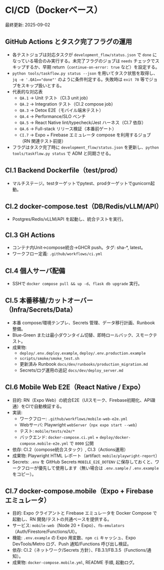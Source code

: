 # CI/CD（Dockerベース）

最終更新: 2025-09-02

## GitHub Actions とタスク完了フラグの運用
- 各テストジョブは対応タスクが `development_flow/status.json` で `done` になっている場合のみ実行する。未完了フラグのジョブは `needs` チェックでスキップするか、早期 return（`continue-on-error: true` など）を設定する。
- `python tools/taskflow.py status --json` を用いてタスク状態を取得し、`jq -e '.QA1=="done"'` のように条件判定する。失敗時は `exit 78` 等でジョブをスキップ扱いとする。
- 代表的な対応表
  - `QA.1` → Unit テスト（CI.3 unit job）
  - `QA.2` → Integration テスト（CI.2 compose job）
  - `QA.3` → Detox E2E（モバイル端末テスト）
  - `QA.4` → Performance/SLO ベンチ
  - `QA.5` → React Native lint/typecheck/Jest ハーネス（CI.7 依存）
  - `QA.6` → Full-stack リリース検証（本番前ゲート）
  - `CI.7` → Expo + Firebase エミュレータ compose を利用するジョブ（RN 関連テスト前提）
- フラグはタスク完了時に `development_flow/status.json` を更新し、`python tools/taskflow.py status` で ADM と同期させる。

## CI.1 Backend Dockerfile（test/prod）
- マルチステージ。testターゲットでpytest、prodターゲットでgunicorn起動。

## CI.2 docker-compose.test（DB/Redis/vLLM/API）
- Postgres/Redis/vLLM/API を起動し、統合テストを実行。

## CI.3 GH Actions
- コンテナ内Unit→compose統合→GHCR push。タグ: sha-*, latest。
- ワークフロー定義: `.github/workflows/ci.yml`

## CI.4 個人サーバ配備
- SSHで `docker compose pull && up -d`、`flask db upgrade` 実行。

## CI.5 本番移植/カットオーバー（Infra/Secrets/Data）
- 本番 compose/環境テンプレ、Secrets 管理、データ移行計画、Runbook 整備。
- Blue-Green または最小ダウンタイム切替、即時ロールバック、スモークテスト。
- 成果物:
  - `deploy/.env.deploy.example`, `deploy/.env.production.example`
  - `scripts/smoke/smoke_test.sh`
  - 更新済み Runbook `docs/dev/runbooks/production_migration.md`
  - Secrets/ログ運用の追記 `docs/dev/deploy_server.md`

## CI.6 Mobile Web E2E（React Native / Expo）
- 目的: RN（Expo Web）の統合E2E（UIスモーク、Firebase初期化、API疎通）をCIで自動検証する。
- 実装:
  - ワークフロー: `.github/workflows/mobile-web-e2e.yml`
  - Webサーバ: Playwright `webServer`（`npx expo start --web`）
  - テスト: `mobile/tests/e2e/*`
  - バックエンド: `docker-compose.ci.yml` + `deploy/docker-compose.mobile-e2e.yml` で `8000` 公開
- 依存: CI.2（compose統合スタック）, CI.3（Actions運用）
- 成果物: Playwright HTML レポート（artifact: `mobile/playwright-report`）
 - Secrets: `.env` を GitHub Secrets `MOBILE_E2E_DOTENV` に保存しておくと、ワークフローが優先して使用します（無い場合は `.env.sample` / `.env.example` をコピー）。

## CI.7 docker-compose.mobile（Expo + Firebase エミュレータ）
- 目的: Expo クライアントと Firebase エミュレータを Docker Compose で起動し、RN 開発/テストの共通ベースを提供する。
- サービス: `mobile-web`（Node 20 + Expo）、`fb-emulators`（Auth/Firestore/Functions/UI）。
- 機能: `.env.example` の Expo 用変数、`npm ci` キャッシュ、Expo DevTools/Metro ログ、Push 通知/Functions 呼び出し検証。
- 依存: CI.2（ネットワーク/Secrets 方針）、FB.3.1/FB.3.5（Functions/通知）。
- 成果物: `docker-compose.mobile.yml`, README 手順, 起動ログ。
